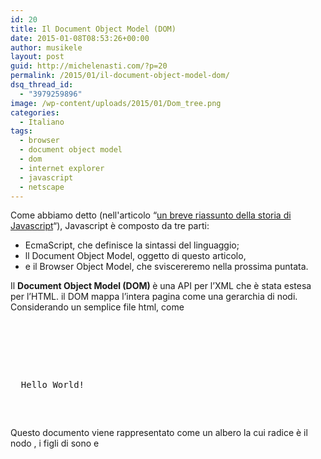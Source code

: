 ```yaml
---
id: 20
title: Il Document Object Model (DOM)
date: 2015-01-08T08:53:26+00:00
author: musikele
layout: post
guid: http://michelenasti.com/?p=20
permalink: /2015/01/il-document-object-model-dom/
dsq_thread_id:
  - "3979259896"
image: /wp-content/uploads/2015/01/Dom_tree.png
categories:
  - Italiano
tags:
  - browser
  - document object model
  - dom
  - internet explorer
  - javascript
  - netscape
---
```

Come abbiamo detto (nell'articolo &#8220;[un breve riassunto della storia di Javascript](http://michelenasti.com/2015/01/un-breve-riassunto-sulla-storia-di-javascript/)&#8220;), Javascript è composto da tre parti:

<div class="entry-content">
  <ul>
    <li>
      EcmaScript, che definisce la sintassi del linguaggio;
    </li>
    <li>
      ll Document Object Model, oggetto di questo articolo,
    </li>
    <li>
      e il Browser Object Model, che sviscereremo nella prossima puntata.
    </li>
  </ul>
  
  <p>
    Il <strong>Document Object Model (DOM) </strong>è una API per l’XML che è stata estesa per l’HTML. il DOM mappa l’intera pagina come una gerarchia di nodi. Considerando un semplice file html, come
  </p>
  
  <pre class="">
  
  
    

<p>
  Hello World!
</p>
  
</pre>
  
  <p>
    Questo documento viene rappresentato come un albero la cui radice è il nodo <html>, i figli di <html> sono <head> e <title>, e così via.<br /> il DOM è necessario?A partire da Internet Explorer 4 e Netscape Navigator 4 (ragazzi, stiamo parlando del giurassico) questi browser iniziarono a supportare delle forme di Dynamic Html (DHTML), grazie al quale potevano modificare il contenuto di una pagina senza ricaricarla. Fu un enorme passo avanti per il web, ma anche un grande problema per gli sviluppatori: i due browser implementavano specifiche diverse, e a farne le spese spesso erano gli utenti. (I problemi non si risolvevano dicendo “vabbè, ora scarico l’altro browser e vedo come si vede la pagina”… Internet era leeeeentiiiiisssiiiiiimooooooo).Siccome non si poteva attendere che uno dei due browser vincesse sull’altro, e per preservare la natura “aperta” del web, il W3C (ente che sovrintende le regole del web) decise di standardizzare il DOM.DOM levels
  </p>
  
  <p>
    Il <strong>DOM di livello 1</strong> divenne uno standard nel 1998. Era composto da due parti: il <em>Core</em>, che forniva gli strumenti per mappare un documento XML, e per fare ricerche e manipolazione al suo interno; e il <em>DOM HTML</em>, un’estensione del Core, che aggiungeva metodi specifici per l’HTML. Da notare che i DOM non è specifico a Javascript ma anzi è stato implementato in altri linguaggi.
  </p>
  
  <p>
    Con il <strong>DOM di livello 2</strong> si puntava ad aggiungere funzionalità al DOM di primo livello. Fu aggiunto il supporto per il Mouse, per gli eventi della UI, iteratori per poter attraversare il documento, e il supporto per i CSS.
  </p>
  
  <p>
    Il <strong>DOM di livello 3 </strong>continua ad estendere le funzionalità dei DOM precedenti e introduce anche metodi per il caricamento e il salvataggio dei documenti, e metodi per la validazione. Nel DOM Level 3, il Core è esteso per essere compatibile con tutto lo standard XML 1.0.
  </p>
  
  <p>
    Alcuni parlano anche di <strong>DOM livello 0</strong>, che non è mai stato uno standard, ma anzi rappresenta solo ciò che era il DOM all’epoca di IE4 e NN4.
  </p>
  
  <p>
    Esistono anche altri DOM tarati per altri linguaggi, come SVG, MathML, SMIL, e anche Mozilla ha un suo DOM per la sua interfaccia grafica (XUL). Se volete approfondire Google è vostro amico.
  </p>
  
  <h2>
    E i Browser?
  </h2>
  
  <p>
    Internet Explorer ha iniziato ad avere un supporto del DOM level 1 a partire dalla versione 5.5 . Fino alla versione 8 non è cambiato granchè, per avere nuove funzionalità conviene partire da IE9. Netscape senza che ne parliamo visto che si è estinto, ma è bene sapere che Firefox dalla versione 3 in poi supporta il Level 1, una grande parte del Level 2, e alcune parti del level 3.
  </p>
  
  <p>
    Ci vediamo alla prossima puntata per parlare dello sconosciutissimo BOM !
  </p>
</div>